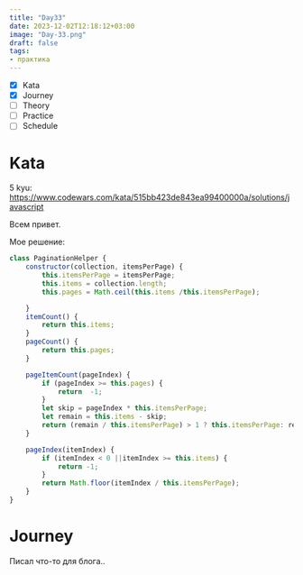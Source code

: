 ```yaml
---
title: "Day33"
date: 2023-12-02T12:18:12+03:00
image: "Day-33.png"
draft: false
tags:
- практика
---
```



- [X] Kata
- [X] Journey
- [ ] Theory
- [ ] Practice
- [ ] Schedule

# Kata

5 kyu: https://www.codewars.com/kata/515bb423de843ea99400000a/solutions/javascript

Всем привет.

Мое решение:


```js
class PaginationHelper {
    constructor(collection, itemsPerPage) {
        this.itemsPerPage = itemsPerPage;
        this.items = collection.length;
        this.pages = Math.ceil(this.items /this.itemsPerPage);

    }
    itemCount() {
        return this.items;
    }
    pageCount() {
        return this.pages;
    }

    pageItemCount(pageIndex) {
        if (pageIndex >= this.pages) {
            return  -1;
        }
        let skip = pageIndex * this.itemsPerPage;
        let remain = this.items - skip;
        return (remain / this.itemsPerPage) > 1 ? this.itemsPerPage: remain;
    }

    pageIndex(itemIndex) {
        if (itemIndex < 0 ||itemIndex >= this.items) {
            return -1;
        }
        return Math.floor(itemIndex / this.itemsPerPage);
    }
}

```

# Journey

Писал что-то для блога..